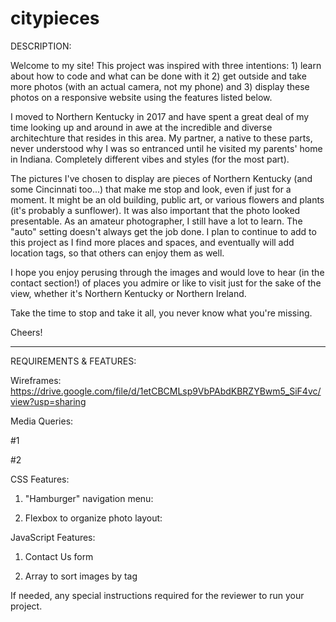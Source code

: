 # citypieces

DESCRIPTION:

Welcome to my site! This project was inspired with three intentions: 
      1) learn about how to code and what can be done with it 
      2) get outside and take more photos (with an actual camera, not my phone) and
      3) display these photos on a responsive website using the features listed below.

I moved to Northern Kentucky in 2017 and have spent a great deal of my time 
looking up and around in awe at the incredible and diverse architechture that resides in this area.
My partner, a native to these parts, never understood why I was so entranced until he visited 
my parents' home in Indiana. Completely different vibes and styles (for the most part).

The pictures I've chosen to display are pieces of Northern Kentucky (and some Cincinnati too...) 
that make me stop and look, even if just for a moment. It might be an old building, public art,
or various flowers and plants (it's probably a sunflower). It was also important that the photo looked presentable. 
As an amateur photographer, I still have a lot to learn. The "auto" setting doesn't always get the job done. 
I plan to continue to add to this project as I find more places and spaces,
and eventually will add location tags, so that others can enjoy them as well.

I hope you enjoy perusing through the images and would love to hear (in the contact section!) of places you admire
or like to visit just for the sake of the view, whether it's Northern Kentucky or Northern Ireland.

Take the time to stop and take it all, you never know what you're missing.

Cheers!

------------------------------------------------------------------------------------------------------------------------
REQUIREMENTS & FEATURES:

Wireframes: https://drive.google.com/file/d/1etCBCMLsp9VbPAbdKBRZYBwm5_SiF4vc/view?usp=sharing

Media Queries:

#1

#2

CSS Features:

1. "Hamburger" navigation menu: 

2. Flexbox to organize photo layout:

JavaScript Features:

1. Contact Us form

2. Array to sort images by tag

If needed, any special instructions required for the reviewer to run your project.
